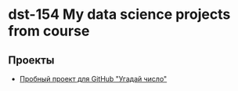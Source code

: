 # dst-154 My data science projects from course

## Проекты
* [Пробный проект для GitHub "Угадай число"](https://github.com/nicktsvetkov/dst-154/tree/main/project_0)

